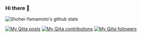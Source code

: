 ### Hi there 👋

![Shohei-Yamamoto's github stats](https://github-readme-stats.vercel.app/api?username=Shohei-Yamamoto&theme=monokai&show_icons=true)


[![My Qiita posts](https://qiita-badge.apiapi.app/s/Sho-heikun/posts.svg)](http://qiita.com/Sho-heikun) [![My Qiita contributions](https://qiita-badge.apiapi.app/s/Sho-heikun/contributions.svg)](http://qiita.com/Sho-heikun) [![My Qiita followers](https://qiita-badge.apiapi.app/s/Sho-heikun/followers.svg)](http://qiita.com/Sho-heikun)

<!--
**Shohei-Yamamoto/Shohei-Yamamoto** is a ✨ _special_ ✨ repository because its `README.md` (this file) appears on your GitHub profile.

Here are some ideas to get you started:

- 🔭 I’m currently working on ...
- 🌱 I’m currently learning ...
- 👯 I’m looking to collaborate on ...
- 🤔 I’m looking for help with ...
- 💬 Ask me about ...
- 📫 How to reach me: ...
- 😄 Pronouns: ...
- ⚡ Fun fact: ...
-->
